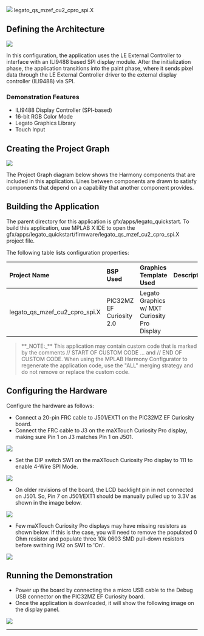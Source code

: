 
![](../../../../docs/images/mhgs.png) legato_qs_mzef_cu2_cpro_spi.X

Defining the Architecture
-------------------------

![](../../../../docs/images/pic32mz_ef_cu_cpro_ili9488_spi.png)

In this configuration, the application uses the LE External Controller to interface with an ILI9488 based SPI display module. After the initialization phase, the application transitions into the paint phase, where it sends pixel data through the LE External Controller driver to the external display controller (ILI9488) via SPI.

### Demonstration Features

-   ILI9488 Display Controller (SPI-based)
-   16-bit RGB Color Mode
-   Legato Graphics Library
-   Touch Input

Creating the Project Graph
--------------------------

![](../../../../docs/images/ili9488_rgb565_mxt_mzef_cu_xpro_spi_pg.png)

The Project Graph diagram below shows the Harmony components that are included in this application. Lines between components are drawn to satisfy components that depend on a capability that another component provides.

Building the Application
------------------------

The parent directory for this application is gfx/apps/legato_quickstart. To build this application, use MPLAB X IDE to open the gfx/apps/legato_quickstart/firmware/legato_qs_mzef_cu2_cpro_spi.X project file.

The following table lists configuration properties:

|Project Name|BSP Used|Graphics Template Used|Description|
|:-----------|:-------|:---------------------|:----------|
|legato_qs_mzef_cu2_cpro_spi.X|PIC32MZ EF Curiosity 2.0|Legato Graphics w/ MXT Curiosity Pro Display|

> \*\*\_NOTE:\_\*\* This application may contain custom code that is marked by the comments // START OF CUSTOM CODE ... and // END OF CUSTOM CODE. When using the MPLAB Harmony Configurator to regenerate the application code, use the "ALL" merging strategy and do not remove or replace the custom code.

Configuring the Hardware
------------------------

Configure the hardware as follows:

- Connect a 20-pin FRC cable to J501/EXT1 on the PIC32MZ EF Curiosity board. 
- Connect the FRC cable to J3 on the maXTouch Curiosity Pro display, making sure Pin 1 on J3 matches Pin 1 on J501.

![](../../../../docs/images/ili9488_rgb565_mxt_mzef_cu_xpro_spi_top.png)

- Set the DIP switch SW1 on the maXTouch Curiosity Pro display to 111 to enable 4-Wire SPI Mode.

![](../../../../docs/images/pic32mzef_cu_cpro_ili.png)

- On older revisions of the board, the LCD backlight pin in not connected on J501. So, Pin 7 on J501/EXT1 should be manually pulled up to 3.3V as shown in the image below.

![](../../../../docs/images/ili9488_rgb565_mxt_mzef_cu_xpro_spi_bot.png)


- Few maXTouch Curiosity Pro displays may have missing resistors as shown below. If this is the case, you will need to remove the populated 0 Ohm resistor and populate three 10k 0603 SMD pull-down resistors before swithing IM2 on SW1 to 'On'.

![](../../../../docs/images/mxt_cu_resistor_issue.png)

Running the Demonstration
-------------------------

- Power up the board by connecting the a micro USB cable to the Debug USB connector on the PIC32MZ EF Curiosity board.
- Once the application is downloaded, it will show the following image on the display panel.

![](../../../../docs/images/legato_quickstart_90.png)

* * * * *

 
